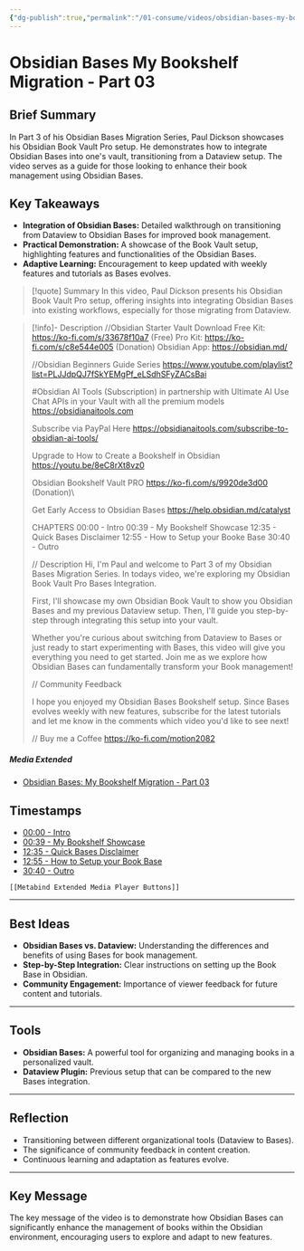 ```yaml
---
{"dg-publish":true,"permalink":"/01-consume/videos/obsidian-bases-my-bookshelf-migration-part-03/","title":"Obsidian Bases: My Bookshelf Migration - Part 03"}
---
```


# Obsidian Bases My Bookshelf Migration - Part 03
## Brief Summary
In Part 3 of his Obsidian Bases Migration Series, Paul Dickson showcases his Obsidian Book Vault Pro setup. He demonstrates how to integrate Obsidian Bases into one's vault, transitioning from a Dataview setup. The video serves as a guide for those looking to enhance their book management using Obsidian Bases.

## Key Takeaways
- **Integration of Obsidian Bases:** Detailed walkthrough on transitioning from Dataview to Obsidian Bases for improved book management.
- **Practical Demonstration:** A showcase of the Book Vault setup, highlighting features and functionalities of the Obsidian Bases.
- **Adaptive Learning:** Encouragement to keep updated with weekly features and tutorials as Bases evolves.

> [!quote] Summary
> In this video, Paul Dickson presents his Obsidian Book Vault Pro setup, offering insights into integrating Obsidian Bases into existing workflows, especially for those migrating from Dataview.

> [!info]- Description
> //Obsidian Starter Vault Download
> Free Kit: https://ko-fi.com/s/33678f10a7 (Free)
> Pro Kit: https://ko-fi.com/s/c8e544e005 (Donation)
> Obsidian App: https://obsidian.md/
> 
> //Obsidian Beginners Guide Series
> https://www.youtube.com/playlist?list=PLJJdpQJ7fSkYEMgPf_eLSdhSFyZACsBai
> 
> #Obsidian AI Tools (Subscription) in partnership with Ultimate AI
> Use Chat APIs in your Vault with all the premium models
> https://obsidianaitools.com
> 
> Subscribe via PayPal Here 
> https://obsidianaitools.com/subscribe-to-obsidian-ai-tools/
> 
> Upgrade to How to Create a Bookshelf in Obsidian
> https://youtu.be/8eC8rXt8vz0
> 
> Obsidian Bookshelf Vault PRO
> https://ko-fi.com/s/9920de3d00 (Donation)\
> 
> Get Early Access to Obsidian Bases
> https://help.obsidian.md/catalyst
> 
> CHAPTERS
> 00:00 - Intro
> 00:39 - My Bookshelf Showcase
> 12:35 - Quick Bases Disclaimer
> 12:55 - How to Setup your Booke Base
> 30:40 - Outro
> 
> // Description
> Hi, I'm Paul and welcome to Part 3 of my Obsidian Bases Migration Series. In todays video, we're exploring my Obsidian Book Vault Pro Bases Integration.
> 
> First, I'll showcase my own Obsidian Book Vault to show you Obsidian Bases and my previous Dataview setup. Then, I'll guide you step-by-step through integrating this setup into your vault.
> 
> Whether you're curious about switching from Dataview to Bases or just ready to start experimenting with Bases, this video will give you everything you need to get started. Join me as we explore how Obsidian Bases can fundamentally transform your Book management!
> 
> // Community Feedback
> 
> I hope you enjoyed my Obsidian Bases Bookshelf setup. Since Bases evolves weekly with new features, subscribe for the latest tutorials and let me know in the comments which video you'd like to see next!
> 
> // Buy me a Coffee
> https://ko-fi.com/motion2082

##### Media Extended
- [Obsidian Bases: My Bookshelf Migration - Part 03](https://www.youtube.com/embed/B9tnUPcjgkE?start=168)

## Timestamps
- [00:00 - Intro](https://www.youtube.com/B9tnUPcjgkE?start=0)
- [00:39 - My Bookshelf Showcase](https://www.youtube.com/B9tnUPcjgkE?start=39)
- [12:35 - Quick Bases Disclaimer](https://www.youtube.com/B9tnUPcjgkE?start=755)
- [12:55 - How to Setup your Book Base](https://www.youtube.com/B9tnUPcjgkE?start=775)
- [30:40 - Outro](https://www.youtube.com/B9tnUPcjgkE?start=1840)

```meta-bind-embed
[[Metabind Extended Media Player Buttons]]
```

---

## Best Ideas
- **Obsidian Bases vs. Dataview:** Understanding the differences and benefits of using Bases for book management.
- **Step-by-Step Integration:** Clear instructions on setting up the Book Base in Obsidian.
- **Community Engagement:** Importance of viewer feedback for future content and tutorials.

---

## Tools
- **Obsidian Bases:** A powerful tool for organizing and managing books in a personalized vault.
- **Dataview Plugin:** Previous setup that can be compared to the new Bases integration.

---
## Reflection
- Transitioning between different organizational tools (Dataview to Bases).
- The significance of community feedback in content creation.
- Continuous learning and adaptation as features evolve.

---

## Key Message
The key message of the video is to demonstrate how Obsidian Bases can significantly enhance the management of books within the Obsidian environment, encouraging users to explore and adapt to new features.